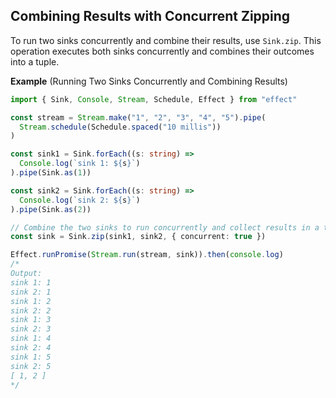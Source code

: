 ## Combining Results with Concurrent Zipping

To run two sinks concurrently and combine their results, use `Sink.zip`. This operation executes both sinks concurrently and combines their outcomes into a tuple.

**Example** (Running Two Sinks Concurrently and Combining Results)

```ts twoslash
import { Sink, Console, Stream, Schedule, Effect } from "effect"

const stream = Stream.make("1", "2", "3", "4", "5").pipe(
  Stream.schedule(Schedule.spaced("10 millis"))
)

const sink1 = Sink.forEach((s: string) =>
  Console.log(`sink 1: ${s}`)
).pipe(Sink.as(1))

const sink2 = Sink.forEach((s: string) =>
  Console.log(`sink 2: ${s}`)
).pipe(Sink.as(2))

// Combine the two sinks to run concurrently and collect results in a tuple
const sink = Sink.zip(sink1, sink2, { concurrent: true })

Effect.runPromise(Stream.run(stream, sink)).then(console.log)
/*
Output:
sink 1: 1
sink 2: 1
sink 1: 2
sink 2: 2
sink 1: 3
sink 2: 3
sink 1: 4
sink 2: 4
sink 1: 5
sink 2: 5
[ 1, 2 ]
*/
```
